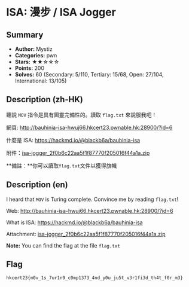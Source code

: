 ISA: 漫步 / ISA Jogger
===

## Summary
* **Author:** Mystiz
* **Categories:** pwn
* **Stars:** ★★☆☆☆
* **Points:** 200
* **Solves:** 60 (Secondary: 5/110, Tertiary: 15/68, Open: 27/104, International: 13/105)

## Description (zh-HK)

聽說 `MOV` 指令是具有圖靈完備性的。讀取 `flag.txt` 來說服我吧！

網頁: http://bauhinia-isa-hwuj66.hkcert23.pwnable.hk:28900/?id=6

什麼是 ISA: https://hackmd.io/@blackb6a/bauhinia-isa

附件：[isa-jogger_2f0b6c22aa5f1f87770f205016f44a1a.zip](https://github.com/blackb6a/hkcert-ctf-2022-challenges/releases/download/v1.0.0/isa-jogger_2f0b6c22aa5f1f87770f205016f44a1a.zip)

**備註：**你可以讀取`flag.txt`文件以獲得旗幟

## Description (en)

I heard that `MOV` is Turing complete. Convince me by reading `flag.txt`!

Web: http://bauhinia-isa-hwuj66.hkcert23.pwnable.hk:28900/?id=6

What is ISA: https://hackmd.io/@blackb6a/bauhinia-isa

Attachment: [isa-jogger_2f0b6c22aa5f1f87770f205016f44a1a.zip](https://github.com/blackb6a/hkcert-ctf-2022-challenges/releases/download/v1.0.0/isa-jogger_2f0b6c22aa5f1f87770f205016f44a1a.zip)

**Note:** You can find the flag at the file `flag.txt`

## Flag

```
hkcert23{m0v_1s_7ur1n9_c0mp1373_4nd_y0u_ju5t_v3r1fi3d_th4t_f0r_m3}
```

